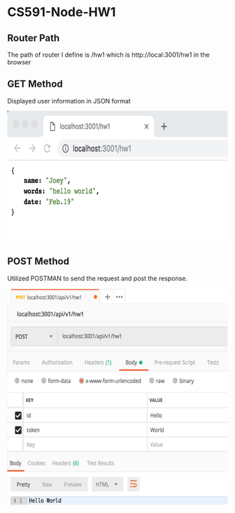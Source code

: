 # CS591-Node-HW1
## Router Path
The path of router I define is /hw1 which is http://local:3001/hw1 in the browser
## GET Method
Displayed user information in JSON format

<img src="https://github.com/JesusJoey/CS591-Node-HW1/blob/master/demo%20image/img1.jpg" height=300>

## POST Method
Utilized POSTMAN to send the request and post the response.

<img src="https://github.com/JesusJoey/CS591-Node-HW1/blob/master/demo%20image/img2.jpg" height=500>
